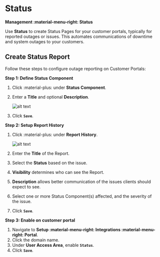 # Status
**Management :material-menu-right: Status**

Use **Status** to create Status Pages for your customer portals, typically for reported outages or issues. This automates communications of downtime and system outages to your customers. 

## Create Status Report
Follow these steps to configure outage reporting on Customer Portals: 

**Step 1: Define Status Component**

1. Click :material-plus: under **Status Component**.
2. Enter a **Title** and optional **Description**. 

    ![alt text][system-status-2]
    
3. Click **`Save`**.


**Step 2: Setup Report History**

1. Click :material-plus: under **Report History**.

    ![alt text][system-status-3]

1. Enter the **Title** of the Report.
2. Select the **Status** based on the issue.
3. **Visibility** determines who can see the Report.
4. **Description** allows better communication of the issues clients should expect to see. 
3. Select one or more Status Component(s) affected, and the severity of the issue. 
2. Click **`Save`**.

**Step 3: Enable on customer portal**

1. Navigate to **Setup :material-menu-right: Integrations :material-menu-right: Portal**.
2. Click the domain name.
3. Under **User Access Area**, enable **`Status`**.
4. Click **`Save`**.


[system-status-2]: /misc/img/264.png "system-status-2"
[system-status-3]: /misc/img/265.png "system-status-3"
